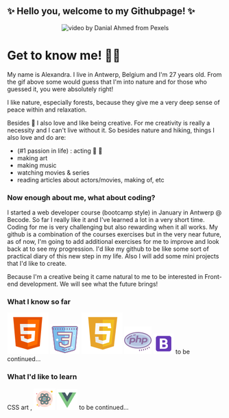 
## <strong>✨ Hello you, welcome to my Githubpage! ✨</strong>

<div style="text-align: center"><img src="https://github.com/Alexjesss/Alexjesss/blob/main/visuals/intro.gif" width="600px" alt="video by Danial Ahmed from Pexels" title="intro-gif"/>
</div>

# Get to know me! :raising_hand_woman:

My name is Alexandra. I live in Antwerp, Belgium and I'm 27 years old.
From the gif above some would guess that I'm into nature and for those who guessed it, you were absolutely right!

I like nature, especially forests, because they give me a very deep sense of peace within and relaxation.

Besides :deciduous_tree: I also love and like being creative. For me creativity is really a necessity and I can't live without it.
So besides nature and hiking, things I also love and do are:

- (#1 passion in life) : acting :movie_camera: :heartbeat: 
- making art
- making music
- watching movies & series
- reading articles about actors/movies, making of, etc

### Now enough about me, what about coding?

I started a web developer course (bootcamp style) in January in Antwerp @ Becode.
So far I really like it and I've learned a lot in a very short time. Coding for me is very challenging but also rewarding when it all works.
My github is a combination of the courses exercises but in the very near future, as of now, I'm going to add additional exercises for me to improve and look back at to see my progression.
I'd like my github to be like some sort of practical diary of this new step in my life. Also I will add some mini projects that I'd like to create.

Because I'm a creative being it came natural to me to be interested in Front-end development. We will see what the future brings! 

### What I know so far 

<img src="https://github.com/Alexjesss/Alexjesss/blob/main/visuals/html.png"> <img src="https://github.com/Alexjesss/Alexjesss/blob/main/visuals/css.png">  <img src="https://github.com/Alexjesss/Alexjesss/blob/main/visuals/js.png"> <img src="https://github.com/Alexjesss/Alexjesss/blob/main/visuals/php.png"> <img src="https://github.com/Alexjesss/Alexjesss/blob/main/visuals/bootstrap.png"> to be continued... 

### What I'd like to learn

CSS art , <img src="https://github.com/Alexjesss/Alexjesss/blob/main/visuals/react.png"> <img src="https://github.com/Alexjesss/Alexjesss/blob/main/visuals/vuejs.png"> to be continued...